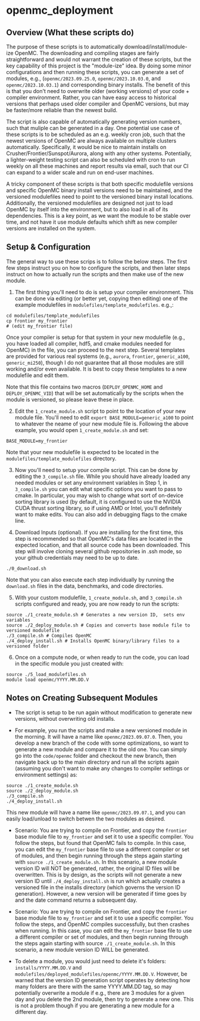 # openmc_deployment

## Overview (What these scripts do)

The purpose of these scripts is to automatically download/install/module-ize OpenMC. The downloading and compiling stages are fairly straightforward and would not warrant the creation of these scripts, but the key capability of this project is the "module-ize" idea. By doing some minor configurations and then running these scripts, you can generate a set of modules, e.g., (`openmc/2023.09.25.0`, `openmc/2023.10.03.0`, and `openmc/2023.10.03.1`) and corresponding binary installs. The benefit of this is that you don't need to overwrite older (working versions) of your code + compiler environment. Rather, you can have easy access to historical versions that perhaps used older compiler and OpenMC versions, but may be faster/more reliable than the newest build.

The script is also capable of automatically generating version numbers, such that muliple can be generated in a day. One potential use case of these scripts is to be scheduled as an e.g. weekly cron job, such that the newest versions of OpenMC are always available on multiple clusters automatically. Specifically, it would be nice to maintain installs on Crusher/Frontier/Sunspot/Aurora, along with any other systems. Potentially, a lighter-weight testing script can also be scheduled with cron to run weekly on all these machines and report results via email, such that our CI can expand to a wider scale and run on end-user machines.

A tricky component of these scripts is that both specific modulefile versions and specific OpenMC binary install versions need to be maintained, and the versioned modulefiles need to point to the versioned binary install locations. Additionally, the versioned modulefiles are designed not just to load OpenMC by itself into the environment, but to also load in all of its dependencies. This is a key point, as we want the module to be stable over time, and not have it use module defaults which shift as new compiler versions are installed on the system.

## Setup & Configuration

The general way to use these scrips is to follow the below steps. The first few steps instruct you on how to configure the scripts, and then later steps instruct on how to actually run the scripts and then make use of the new module.

1. The first thing you'll need to do is setup your compiler environment. This can be done via editing (or better yet, copying then editing) one of the example modulefiles in `modulefiles/template_modulefiles`. e.g.,:

```
cd modulefiles/template_modulefiles
cp frontier my_frontier
# (edit my_frontier file)
```

Once your compiler is setup for that system in your new modulefile (e.g., you have loaded all compiler, hdf5, and cmake modules needed for OpenMC) in the file, you can proceed to the next step. Several templates are provided for various real systems (e.g., `aurora`, `frontier`, `generic_a100`, `generic_mi250`), though I do not guarantee that all those modules are still working and/or even available. It is best to copy these templates to a new modulefile and edit them.

Note that this file contains two macros (`DEPLOY_OPENMC_HOME` and `DEPLOY_OPENMC_VID`) that will be set automatically by the scripts when the module is versioned, so please leave these in place.

2. Edit the `1_create_module.sh` script to point to the location of your new module file. You'll need to edit `export BASE_MODULE=generic_a100` to point to whatever the neame of your new module file is. Following the above example, you would open `1_create_module.sh` and set:

```
BASE_MODULE=my_frontier
```

Note that your new modulefile is expected to be located in the `modulefiles/template_modulefiles` directory.

3. Now you'll need to setup your compile script. This can be done by editing the `3_compile.sh` file. While you should have already loaded any needed modules or set any environment variables in Step 1, in `3_compile.sh` you can edit what specific options you want to pass to cmake. In particular, you may wish to change what sort of on-device sorting library is used (by default, it is configured to use the NVIDIA CUDA thrust sorting library, so if using AMD or Intel, you'll definitely want to make edits. You can also add in debugging flags to the cmake line.  

4. Download Inputs (optional). If you are installing for the first time, this step is recommended so that OpenMC's data files are located in the expected location, and that all source code has been downloaded. This step will involve cloning several github repositories in .ssh mode, so your github credentials may need to be up to date.

```
./0_download.sh
```

Note that you can also execute each step individually by running the `download.sh` files in the data, benchmarks, and code directories.

5. With your custom modulefile, `1_create_module.sh`, and  `3_compile.sh` scripts configured and ready, you are now ready to run the scripts:

```
source ./1_create_module.sh # Generates a new version ID,  sets env variables
source ./2_deploy_module.sh # Copies and converts base module file to versioned modulefile
./3_compile.sh # Compiles OpenMC
./4_deploy_install.sh # Installs OpenMC binary/library files to a versioned folder
```

6. Once on a compute node, or when ready to run the code, you can load in the specific module you just created with:

```
source ./5_load_modulefiles.sh
module load openmc/YYYY.MM.DD.V
```

## Notes on Creating Subsequent Modules

- The script is setup to be run again without modification to generate new versions, without overwriting old installs.

- For example, you run the scripts and make a new versioned module in the morning. It will have a name like `openmc/2023.09.07.0`. Then, you develop a new branch of the code with some optimizations, so want to generate a new module and compare it to the old one. You can simply go into the `code/openmc` folder and checkout the new branch, then navigate back up to the main directory and run all the scripts again (assuming you don't want to make any changes to compiler settings or environment settings) as:

```
source ./1_create_module.sh
source ./2_deploy_module.sh
./3_compile.sh
./4_deploy_install.sh
```

This new module will have a name like `openmc/2023.09.07.1`, and you can easily load/unload to switch betwen the two modules as desired.

- Scenario: You are trying to compile on Frontier, and copy the `frontier` base module file to `my_frontier` and set it to use a specific compiler. You follow the steps, but found that OpenMC fails to compile. In this case, you can edit the `my_frontier` base file to use a different compiler or set of modules, and then begin running through the steps again starting with `source ./1_create_module.sh`. In this scenario, a new module version ID will NOT be generated, rather, the original ID files will be overwritten. This is by design, as the scripts will not generate a new version ID until `./4_deploy_install.sh` is run which actually creates a versioned file in the installs directory (which governs the version ID generation). However, a new version will be generated if time goes by and the date command returns a subsequent day.

- Scenario: You are trying to compile on Frontier, and copy the `frontier` base module file to `my_frontier` and set it to use a specific compiler. You follow the steps, and OpenMC compiles successfully, but then crashes when running. In this case, you can edit the `my_frontier` base file to use a different compiler or set of modules, and then begin running through the steps again starting with source `./1_create_module.sh`. In this scenario, a new module version ID WILL be generated.

- To delete a module, you would just need to delete it's folders: `installs/YYYY.MM.DD.V` and `modulefiles/deployed_modulefiles/openmc/YYYY.MM.DD.V`. However, be warned that the version ID generation script operates by detecting how many folders are there with the same YYYY.MM.DD tag, so may potentially overwrite a module if e.g., there are 3 modules for a given day and you delete the 2nd module, then try to generate a new one. This is not a problem though if you are generating a new module for a different day.
